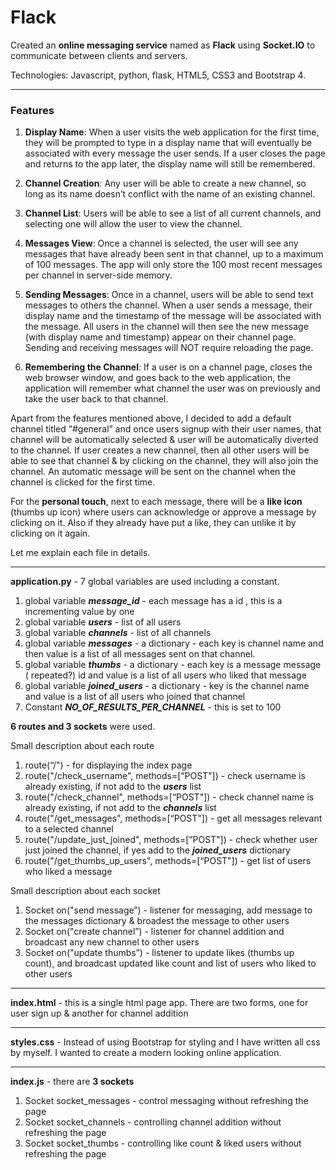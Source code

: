 # Flack
Created an **online messaging service** named as **Flack** using **Socket.IO** to communicate between clients and servers.

Technologies: Javascript, python, flask, HTML5, CSS3 and Bootstrap 4.

---
### Features

1. **Display Name**: When a user visits the web application for the first time, they will be prompted to type in a display name that will eventually be associated with every message the user sends. If a user closes the page and returns to the app later, the display name will still be remembered.

2. **Channel Creation**: Any user will be able to create a new channel, so long as its name doesn’t conflict with the name of an existing channel.

3. **Channel List**: Users will be able to see a list of all current channels, and selecting one will allow the user to view the channel.

4. **Messages View**: Once a channel is selected, the user will see any messages that have already been sent in that channel, up to a maximum of 100 messages. The app will only store the 100 most recent messages per channel in server-side memory.

5. **Sending Messages**: Once in a channel, users will be able to send text messages to others the channel. When a user sends a message, their display name and the timestamp of the message will be associated with the message. All users in the channel will then see the new message (with display name and timestamp) appear on their channel page. Sending and receiving messages will NOT require reloading the page.

6. **Remembering the Channel**: If a user is on a channel page, closes the web browser window, and goes back to the web application, the application will remember what channel the user was on previously and take the user back to that channel.


Apart from the features mentioned above, I decided to add a default channel titled “#general” and once users signup with their user names, that channel will be automatically selected & user will be automatically diverted to the channel. If user creates a new channel, then all other users will be able to see that channel & by clicking on the channel, they will also join the channel. An automatic message will be sent on the channel when the channel is clicked for the first time.

For the **personal touch**, next to each message, there will be a **like icon** (thumbs up icon) where users can acknowledge or approve a message by clicking on it. Also if they already have put a like, they can unlike it by clicking on it again.

Let me explain each file in details.

---

**application.py** -  7 global variables are used including a constant. 

1. global variable  **_message_id_**  - each message has a id , this is a incrementing value by one
2. global variable **_users_** - list of all users 
3. global variable **_channels_** - list of all channels
4. global variable **_messages_** - a dictionary - each key is channel name and then value is a list  of all messages sent on that channel. 
5. global variable **_thumbs_** - a dictionary - each key is a message message ( repeated?) id and value is a list of all users who liked that message
6. global variable **_joined_users_** - a dictionary - key is the channel name and value is a list of all users who joined that channel
7. Constant **_NO_OF_RESULTS_PER_CHANNEL_** - this is set to 100



**6 routes and 3 sockets** were used.

Small description about each route
1. route(“/") - for displaying the index page
2. route("/check_username", methods=[“POST"]) - check username is already existing, if not add to the **_users_** list
3. route("/check_channel", methods=[“POST"]) - check channel name is already existing, if not add to the **_channels_** list
4. route("/get_messages", methods=[“POST"]) - get all messages relevant to a selected channel
5. route("/update_just_joined", methods=[“POST"]) - check whether user just joined the channel, if yes add to the **_joined_users_** dictionary
6. route("/get_thumbs_up_users", methods=[“POST"]) - get list of users who liked a message


Small description about each socket
1. Socket on("send message”) - listener for messaging, add message to the messages dictionary & broadest the message to other users
2. Socket  on("create channel”) - listener for channel addition and broadcast any new channel to other users
3. Socket on("update thumbs”) - listener to update likes (thumbs up count), and broadcast updated like count and list of users who liked to other users

---

**index.html** - this is a single html page app. There are two forms, one for user sign up & another for channel addition 

---

**styles.css** - Instead of using Bootstrap for styling and I have written all css by myself. I wanted to create a modern looking online application.

---

**index.js** - there are **3 sockets** 
1. Socket socket_messages - control messaging without refreshing the page
2. Socket socket_channels - controlling channel addition without refreshing the page 
3. Socket socket_thumbs - controlling like count & liked users without refreshing the page



